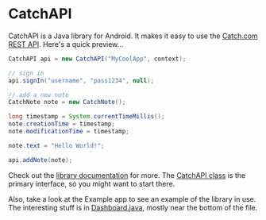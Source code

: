 # CatchAPI
CatchAPI is a Java library for Android.  It makes it easy to use the [Catch.com REST API](https://developer.catch.com/docs/rest_overview).  Here's a quick preview...

```java
CatchAPI api = new CatchAPI("MyCoolApp", context);

// sign in
api.signIn("username", "pass1234", null);

// add a new note
CatchNote note = new CatchNote();

long timestamp = System.currentTimeMillis();
note.creationTime = timestamp;
note.modificationTime = timestamp;

note.text = "Hello World!";

api.addNote(note);
```

Check out the [library documentation](http://catch.github.com/android-api/Documentation/) for more.  The [CatchAPI class](http://catch.github.com/android-api/Documentation/com/catchnotes/api/CatchAPI.html) is the primary interface, so you might want to start there.

Also, take a look at the Example app to see an example of the library in use.  The interesting stuff is in [Dashboard.java](https://github.com/catch/android-api/blob/master/Example/src/com/example/CatchApiDemo/Dashboard.java), mostly near the bottom of the file.

